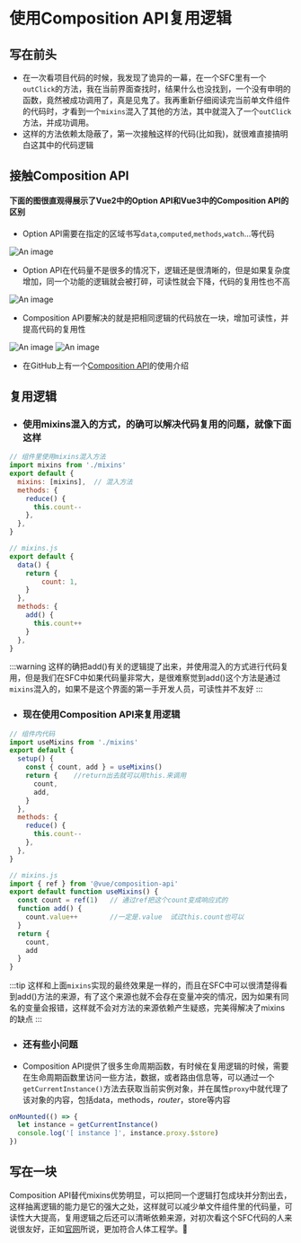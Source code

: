 # 使用Composition API复用逻辑
## 写在前头
- 在一次看项目代码的时候，我发现了诡异的一幕，在一个SFC里有一个`outClick`的方法，我在当前界面查找时，结果什么也没找到，一个没有申明的函数，竟然被成功调用了，真是见鬼了。我再重新仔细阅读完当前单文件组件的代码时，才看到一个`mixins`混入了其他的方法，其中就混入了一个`outClick`方法，并成功调用。
- 这样的方法依赖太隐蔽了，第一次接触这样的代码(比如我)，就很难直接搞明白这其中的代码逻辑
## 接触Composition API
#### 下面的图很直观得展示了Vue2中的Option API和Vue3中的Composition API的区别
- Option API需要在指定的区域书写`data`,`computed`,`methods`,`watch`...等代码

![An image](../../public/Composition-API/0.jpg)

- Option API在代码量不是很多的情况下，逻辑还是很清晰的，但是如果复杂度增加，同一个功能的逻辑就会被打碎，可读性就会下降，代码的复用性也不高

![An image](../../public/Composition-API/1.jpg)

- Composition API要解决的就是把相同逻辑的代码放在一块，增加可读性，并提高代码的复用性

![An image](../../public/Composition-API/2.jpg)
![An image](../../public/Composition-API/3.jpg)

- 在GitHub上有一个[Composition API](https://github.com/vuejs/docs/blob/master/src/guide/composition-api-introduction.md)的使用介绍
## 复用逻辑
- ### 使用mixins混入的方式，的确可以解决代码复用的问题，就像下面这样
```js
// 组件里使用mixins混入方法
import mixins from './mixins'
export default {
  mixins: [mixins],  // 混入方法
  methods: {
    reduce() {
      this.count--
    },
  },
}
```
```js
// mixins.js
export default {
  data() {
    return {
        count: 1,
    }
  },
  methods: {
    add() {
      this.count++
    }
  },
}
```
:::warning
这样的确把add()有关的逻辑提了出来，并使用混入的方式进行代码复用，但是我们在SFC中如果代码量非常大，是很难察觉到add()这个方法是通过`mixins`混入的，如果不是这个界面的第一手开发人员，可读性并不友好
:::
- ### 现在使用Composition API来复用逻辑
```js
// 组件内代码
import useMixins from './mixins'
export default {
  setup() {
    const { count, add } = useMixins()
    return {    //return出去就可以用this.来调用
      count,
      add,
    }
  },
  methods: {
    reduce() {
      this.count--
    },
  },
}
```
```js
// mixins.js
import { ref } from '@vue/composition-api'
export default function useMixins() {
  const count = ref(1)   // 通过ref把这个count变成响应式的
  function add() {
    count.value++        //一定是.value  试过this.count也可以
  }
  return {
    count,
    add
  }
}
```
:::tip
这样和上面`mixins`实现的最终效果是一样的，而且在SFC中可以很清楚得看到add()方法的来源，有了这个来源也就不会存在变量冲突的情况，因为如果有同名的变量会报错，这样就不会对方法的来源依赖产生疑惑，完美得解决了mixins的缺点
:::
- ### 还有些小问题
- Composition API提供了很多生命周期函数，有时候在复用逻辑的时候，需要在生命周期函数里访问一些方法，数据，或者路由信息等，可以通过一个`getCurrentInstance()`方法去获取当前实例对象，并在属性`proxy`中就代理了该对象的内容，包括data，methods，$router，$store等内容
```js
onMounted(() => {
  let instance = getCurrentInstance()
  console.log('[ instance ]', instance.proxy.$store)
})
```
## 写在一块
Composition API替代mixins优势明显，可以把同一个逻辑打包成块并分割出去，这样抽离逻辑的能力是它的强大之处，这样就可以减少单文件组件里的代码量，可读性大大提高，复用逻辑之后还可以清晰依赖来源，对初次看这个SFC代码的人来说很友好，正如[官网](https://blog.vuejs.org/posts/vue-3.2.html)所说，更加符合人体工程学。:100: